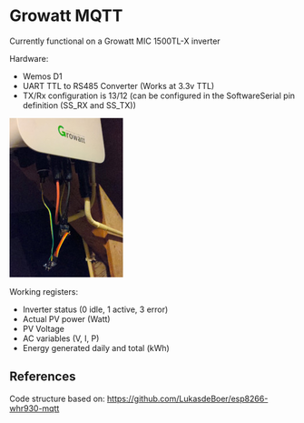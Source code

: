 # Growatt MQTT
Currently functional on a Growatt MIC 1500TL-X inverter 

Hardware:
- Wemos D1 
- UART TTL to RS485 Converter (Works at 3.3v TTL)
- TX/Rx configuration is 13/12 (can be configured in the SoftwareSerial pin definition (SS_RX and SS_TX))

![Proto stage](/Images/Growatt_inverter.jpeg?raw=true)


Working registers:

- Inverter status (0 idle, 1 active, 3 error)
- Actual PV power (Watt) 
- PV Voltage 
- AC variables (V, I, P) 
- Energy generated daily and total (kWh)

## References
Code structure based on: https://github.com/LukasdeBoer/esp8266-whr930-mqtt

